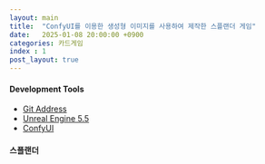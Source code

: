 ```yaml
---
layout: main
title:  "ConfyUI를 이용한 생성형 이미지를 사용하여 제작한 스플랜더 게임"
date:   2025-01-08 20:00:00 +0900
categories: 카드게임
index : 1
post_layout: true
---
```


<h4>Development Tools</h4>
<ul class="actions">
  <li><a href="https://github.com/ReDocu/CardProject" class="button">Git Address</a></li>
  <li><a href="https://www.unrealengine.com/ko/unreal-engine-5" class="button">Unreal Engine 5.5</a></li>
  <li><a href="https://github.com/comfyanonymous/ComfyUI" class="button">ConfyUI</a></li>
</ul>

<h4>스플랜더</h4>
